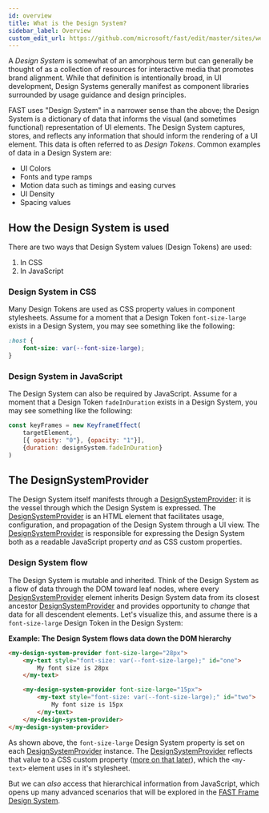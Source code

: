 ```yaml
---
id: overview
title: What is the Design System?
sidebar_label: Overview
custom_edit_url: https://github.com/microsoft/fast/edit/master/sites/website/src/docs/design-systems/overview.md
---
```

A *Design System* is somewhat of an amorphous term but can generally be thought of as a collection of resources for interactive media that promotes brand alignment. While that definition is intentionally broad, in UI development, Design Systems generally manifest as component libraries surrounded by usage guidance and design principles.

FAST uses "Design System" in a narrower sense than the above; the Design System is a dictionary of data that informs the visual (and sometimes functional) representation of UI elements. The Design System captures, stores, and reflects any information that should inform the rendering of a UI element. This data is often referred to as *Design Tokens*. Common examples of data in a Design System are:
- UI Colors
- Fonts and type ramps
- Motion data such as timings and easing curves
- UI Density
- Spacing values

## How the Design System is used
There are two ways that Design System values (Design Tokens) are used:
1. In CSS
2. In JavaScript

### Design System in CSS
Many Design Tokens are used as CSS property values in component stylesheets. Assume for a moment that a Design Token `font-size-large` exists in a Design System, you may see something like the following:

```css
:host {
    font-size: var(--font-size-large);
}
```

### Design System in JavaScript
The Design System can also be required by JavaScript. Assume for a moment that a Design Token `fadeInDuration` exists in a Design System, you may see something like the following:

```js
const keyFrames = new KeyframeEffect(
    targetElement,
    [{ opacity: "0"}, {opacity: "1"}],
    {duration: designSystem.fadeInDuration}
)
```

## The DesignSystemProvider
The Design System itself manifests through a [DesignSystemProvider](/docs/api/fast-foundation.designsystemprovider): it is the vessel through which the Design System is expressed. The [DesignSystemProvider](/docs/api/fast-foundation.designsystemprovider) is an HTML element that facilitates usage, configuration, and propagation of the Design System through a UI view. The [DesignSystemProvider](/docs/api/fast-foundation.designsystemprovider) is responsible for expressing the Design System both as a readable JavaScript property *and* as CSS custom properties.

### Design System flow
The Design System is mutable and inherited. Think of the Design System as a flow of data through the DOM toward leaf nodes, where every [DesignSystemProvider](/docs/api/fast-foundation.designsystemprovider) element inherits Design System data from its closest ancestor [DesignSystemProvider](/docs/api/fast-foundation.designsystemprovider) and provides opportunity to *change* that data for all descendent elements. Let's visualize this, and assume there is a `font-size-large` Design Token in the Design System:

**Example: The Design System flows data down the DOM hierarchy**
```html
<my-design-system-provider font-size-large="28px">
    <my-text style="font-size: var(--font-size-large);" id="one">
        My font size is 28px
    </my-text>

    <my-design-system-provider font-size-large="15px">
        <my-text style="font-size: var(--font-size-large);" id="two">
            My font size is 15px
        </my-text>
    </my-design-system-provider>
</my-design-system-provider>
```

As shown above, the `font-size-large` Design System property is set on each [DesignSystemProvider](/docs/api/fast-foundation.designsystemprovider) instance. The [DesignSystemProvider](/docs/api/fast-foundation.designsystemprovider) reflects that value to a CSS custom property ([more on that later](/docs/design-systems/using-the-design-system#css-custom-properties)), which the `<my-text>` element uses in it's stylesheet.

But we can *also* access that hierarchical information from JavaScript, which opens up many advanced scenarios that will be explored in the [FAST Frame Design System](/docs/design-systems/fast-frame).
